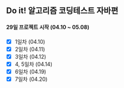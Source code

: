 Do it! 알고리즘 코딩테스트 자바편
--
#### 29일 프로젝트 시작 (04.10 ~ 05.08)

- [X] 1일차 (04.10)
- [X] 2일차 (04.11)
- [X] 3일차 (04.12)
- [X] 4, 5일차 (04.14)
- [X] 6일차 (04.19)
- [X] 7일차 (04.20)
